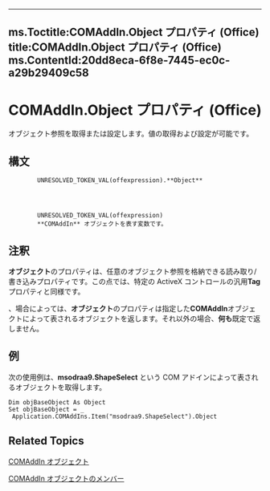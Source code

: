 

---
ms.Toctitle:COMAddIn.Object プロパティ (Office)
title:COMAddIn.Object プロパティ (Office)
ms.ContentId:20dd8eca-6f8e-7445-ec0c-a29b29409c58
---
# COMAddIn.Object プロパティ (Office)




オブジェクト参照を取得または設定します。値の取得および設定が可能です。

## 構文

            UNRESOLVED_TOKEN_VAL(offexpression).**Object**




            UNRESOLVED_TOKEN_VAL(offexpression)
            **COMAddIn** オブジェクトを表す変数です。



## 注釈
**オブジェクト**のプロパティは、任意のオブジェクト参照を格納できる読み取り/書き込みプロパティです。この点では、特定の ActiveX コントロールの汎用**Tag**プロパティと同様です。



、場合によっては、**オブジェクト**のプロパティは指定した**COMAddIn**オブジェクトによって表されるオブジェクトを返します。それ以外の場合、**何も**既定で返しません。



## 例
次の使用例は、**msodraa9.ShapeSelect** という COM アドインによって表されるオブジェクトを取得します。

```sourcecode
Dim objBaseObject As Object 
Set objBaseObject = _ 
 Application.COMAddIns.Item("msodraa9.ShapeSelect").Object
```




## Related Topics

[COMAddIn オブジェクト](dcaa9f0c-20fb-9f53-5f74-9ec0b1cefeea.md)

[COMAddIn オブジェクトのメンバー](698d4d8e-6071-acd3-a39b-ab01fd878452.md)




